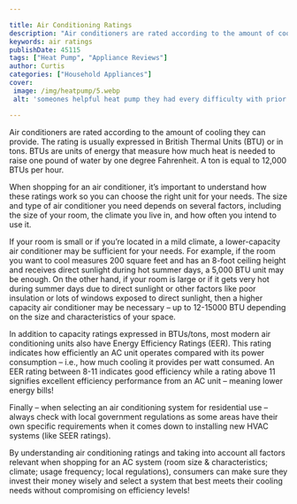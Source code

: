 ```yaml
---

title: Air Conditioning Ratings
description: "Air conditioners are rated according to the amount of cooling they can provide. The rating is usually expressed in British Thermal...learn more about it now"
keywords: air ratings
publishDate: 45115
tags: ["Heat Pump", "Appliance Reviews"]
author: Curtis
categories: ["Household Appliances"]
cover: 
 image: /img/heatpump/5.webp
 alt: 'someones helpful heat pump they had every difficulty with prior'

---
```


Air conditioners are rated according to the amount of cooling they can provide. The rating is usually expressed in British Thermal Units (BTU) or in tons. BTUs are units of energy that measure how much heat is needed to raise one pound of water by one degree Fahrenheit. A ton is equal to 12,000 BTUs per hour.

When shopping for an air conditioner, it’s important to understand how these ratings work so you can choose the right unit for your needs. The size and type of air conditioner you need depends on several factors, including the size of your room, the climate you live in, and how often you intend to use it.

If your room is small or if you’re located in a mild climate, a lower-capacity air conditioner may be sufficient for your needs. For example, if the room you want to cool measures 200 square feet and has an 8-foot ceiling height and receives direct sunlight during hot summer days, a 5,000 BTU unit may be enough. On the other hand, if your room is large or if it gets very hot during summer days due to direct sunlight or other factors like poor insulation or lots of windows exposed to direct sunlight, then a higher capacity air conditioner may be necessary – up to 12-15000 BTU depending on the size and characteristics of your space. 

In addition to capacity ratings expressed in BTUs/tons, most modern air conditioning units also have Energy Efficiency Ratings (EER). This rating indicates how efficiently an AC unit operates compared with its power consumption – i.e., how much cooling it provides per watt consumed. An EER rating between 8-11 indicates good efficiency while a rating above 11 signifies excellent efficiency performance from an AC unit – meaning lower energy bills! 

Finally – when selecting an air conditioning system for residential use – always check with local government regulations as some areas have their own specific requirements when it comes down to installing new HVAC systems (like SEER ratings). 

By understanding air conditioning ratings and taking into account all factors relevant when shopping for an AC system (room size & characteristics; climate; usage frequency; local regulations), consumers can make sure they invest their money wisely and select a system that best meets their cooling needs without compromising on efficiency levels!
